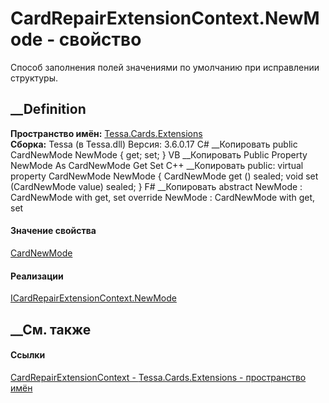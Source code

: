 # CardRepairExtensionContext.NewMode - свойство
Способ заполнения полей значениями по умолчанию при исправлении структуры.
##  __Definition
 **Пространство имён:** [Tessa.Cards.Extensions](N_Tessa_Cards_Extensions.htm)  
 **Сборка:** Tessa (в Tessa.dll) Версия: 3.6.0.17
C# __Копировать
     public CardNewMode NewMode { get; set; }
VB __Копировать
     Public Property NewMode As CardNewMode
    	Get
    	Set
C++ __Копировать
     public:
    virtual property CardNewMode NewMode {
    	CardNewMode get () sealed;
    	void set (CardNewMode value) sealed;
    }
F# __Копировать
     abstract NewMode : CardNewMode with get, set
    override NewMode : CardNewMode with get, set
#### Значение свойства
[CardNewMode](T_Tessa_Cards_CardNewMode.htm)
#### Реализации
[ICardRepairExtensionContext.NewMode](P_Tessa_Cards_Extensions_ICardRepairExtensionContext_NewMode.htm)  
##  __См. также
#### Ссылки
[CardRepairExtensionContext -
](T_Tessa_Cards_Extensions_CardRepairExtensionContext.htm)
[Tessa.Cards.Extensions - пространство имён](N_Tessa_Cards_Extensions.htm)
